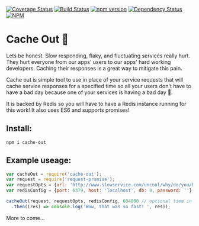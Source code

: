 [![Coverage Status](https://coveralls.io/repos/github/brantstuns/cache-out/badge.svg?branch=master)](https://coveralls.io/github/brantstuns/cache-out?branch=master)
[![Build Status](https://travis-ci.org/brantstuns/cache-out.svg?branch=master)](https://travis-ci.org/brantstuns/cache-out)
[![npm version](https://badge.fury.io/js/cache-out.svg)](https://badge.fury.io/js/cache-out)
[![Dependency Status](https://david-dm.org/brantstuns/cache-out.svg)](https://david-dm.org/boennemann/badges)
[![NPM](https://nodei.co/npm/cache-out.png?downloads=true&downloadRank=true&stars=true)](https://nodei.co/npm/cache-out/)
# Cache Out 💸

Lets be honest. Slow responding, flaky, and fluctuating services really hurt. They hurt everyone from our apps' users to our apps' hard working developers. Caching their responses is a great way to mitigate this pain. 

Cache out is simple tool to use in place of your service requests that will cache service responses for a specified time so all your users don't have to have a bad day because one of your services is having a bad day 🤠. 

It is backed by Redis so you will have to have a Redis instance running for this work! It also uses ES6 and supports promises!

## Install:
```
npm i cache-out
```

## Example useage:
```javascript
var cacheOut = require('cache-out');
var request = require('request-promise');
var requestOpts = {url: 'http://www.slowservice.com/uncool/why/do/you/have/to/be/that/way', method: 'GET'};
var redisConfig = {port: 6379, host: 'localhost', db: 0, password: ''}; // Must follow this format to work: https://github.com/luin/ioredis/blob/master/API.md#new-redisport-host-options

cacheOut(request, requestOpts, redisConfig, 604800 // optional time in seconds to cache response)
  .then((res) => console.log('Wow, that was so fast! ', res));
```

More to come...
